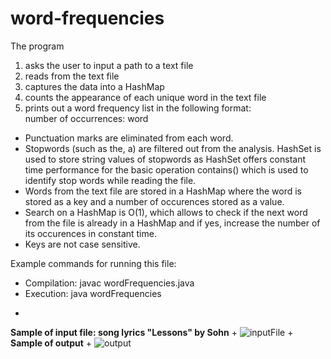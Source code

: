 # word-frequencies
The program 
1. asks the user to input a path to a text file
2. reads from the text file
3. captures the data into a HashMap
4. counts the appearance of each unique word in the text file
5. prints out a word frequency list in the following format:<br/>
 number of occurrences: word

- Punctuation marks are eliminated from each word.
- Stopwords (such as the, a) are filtered out from the analysis. HashSet is used to store string values of stopwords
as HashSet offers constant time performance for the basic operation contains() which is used to identify stop words while 
reading the file.
- Words from the text file are stored in a HashMap where the word is stored as a key and a number of occurences stored as a value.
- Search on a HashMap is O(1), which allows to check if the next word from the file is already in a HashMap 
and if yes, increase the number of its occurences in constant time.
- Keys are not case sensitive.

Example commands for running this file:
 *  Compilation:  javac wordFrequencies.java
 *  Execution:    java wordFrequencies
 +
**Sample of input file: song lyrics "Lessons" by Sohn**
+
![inputFile](https://user-images.githubusercontent.com/41156932/70396525-e5114a00-19d7-11ea-8ea0-879d51559089.jpg)
+
**Sample of output**
+
![output](https://user-images.githubusercontent.com/41156932/70396554-24d83180-19d8-11ea-808d-b14a669f1b7f.jpg)

 
